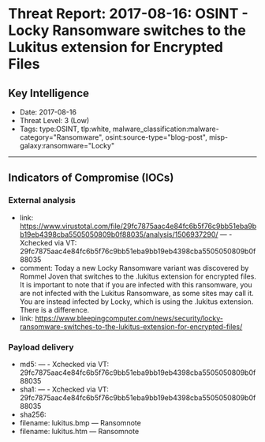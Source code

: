 # Threat Report: 2017-08-16: OSINT - Locky Ransomware switches to the Lukitus extension for Encrypted Files


## Key Intelligence
* Date: 2017-08-16
* Threat Level: 3 (Low)
* Tags: type:OSINT, tlp:white, malware_classification:malware-category="Ransomware", osint:source-type="blog-post", misp-galaxy:ransomware="Locky"

---

## Indicators of Compromise (IOCs)
### External analysis
* link: https://www.virustotal.com/file/29fc7875aac4e84fc6b5f76c9bb51eba9bb19eb4398cba5505050809b0f88035/analysis/1506937290/ — - Xchecked via VT: 29fc7875aac4e84fc6b5f76c9bb51eba9bb19eb4398cba5505050809b0f88035
* comment: Today a new Locky Ransomware variant was discovered by Rommel Joven that switches to the .lukitus extension for encrypted files. It is important to note that if you are infected with this ransomware, you are not infected with the Lukitus Ransomware, as some sites may call it. You are instead infected by Locky, which is using the .lukitus extension.  There is a difference.
* link: https://www.bleepingcomputer.com/news/security/locky-ransomware-switches-to-the-lukitus-extension-for-encrypted-files/

### Payload delivery
* md5: <md5> — - Xchecked via VT: 29fc7875aac4e84fc6b5f76c9bb51eba9bb19eb4398cba5505050809b0f88035
* sha1: <sha1> — - Xchecked via VT: 29fc7875aac4e84fc6b5f76c9bb51eba9bb19eb4398cba5505050809b0f88035
* sha256: <sha256>
* filename: lukitus.bmp — Ransomnote
* filename: lukitus.htm — Ransomnote
